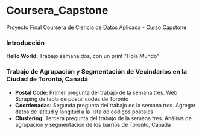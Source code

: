 # Coursera_Capstone
Proyecto Final Coursera de Ciencia de Datos Aplicada - Curso Capstone

### Introducción
**Hello World:** Trabajo semana dos, con un print "Hola Mundo"

### Trabajo de Agrupación y Segmentación de Vecindarios en la Ciudad de Toronto, Canadá
- **Postal Code:** Primer pregunta del trabajo de la semana tres. Web Scraping de tabla de postal codes de Toronto
- **Coordenadas:** Segunda pregunta del trabajo de la semana tres. Agregar datos de latitud y longitud a la lista de códigos postales
- **Clustering:** Tercera pregunta del trabajo de la semana tres. Análisis de agrupación y segmentacion de los barrios de Toronto, Canada
